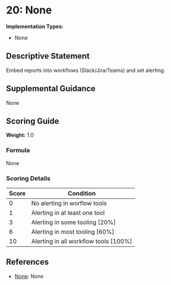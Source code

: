 # 20: None

**Implementation Types:**
- None

## Descriptive Statement

Embed reports into workflows (Slack/Jira/Teams) and set alerting.

## Supplemental Guidance

None

## Scoring Guide

**Weight:** 1.0

### Formula

None

### Scoring Details

| Score | Condition |
| ----- | --------- |
| 0 | No alerting in worflow tools |
| 1 | Alerting in at least one tool |
| 3 | Alerting in some tooling [20%] |
| 6 | Alerting in most tooling [60%] |
| 10 | Alerting in all workflow tools [100%] |

## References

- [None](None): None

